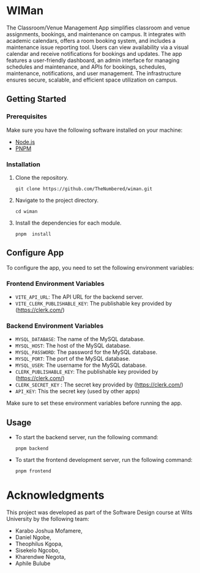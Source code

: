 # WIMan

The Classroom/Venue Management App simplifies classroom and venue assignments, bookings, and maintenance on campus. It integrates with academic calendars, offers a room booking system, and includes a maintenance issue reporting tool. Users can view availability via a visual calendar and receive notifications for bookings and updates. The app features a user-friendly dashboard, an admin interface for managing schedules and maintenance, and APIs for bookings, schedules, maintenance, notifications, and user management. The infrastructure ensures secure, scalable, and efficient space utilization on campus.

## Getting Started

### Prerequisites

Make sure you have the following software installed on your machine:

- [Node.js](https://nodejs.org/)
- [PNPM](https://pnpm.io/)

### Installation

1. Clone the repository.

   ```shell
   git clone https://github.com/TheNumbered/wiman.git
   ```

2. Navigate to the project directory.

   ```shell
   cd wiman
   ```

3. Install the dependencies for each module.
   ```shell
   pnpm  install
   ```

## Configure App

To configure the app, you need to set the following environment variables:

### Frontend Environment Variables

- `VITE_API_URL`: The API URL for the backend server.
- `VITE_CLERK_PUBLISHABLE_KEY`: The publishable key provided by (https://clerk.com/)

### Backend Environment Variables

- `MYSQL_DATABASE`: The name of the MySQL database.
- `MYSQL_HOST`: The host of the MySQL database.
- `MYSQL_PASSWORD`: The password for the MySQL database.
- `MYSQL_PORT`: The port of the MySQL database.
- `MYSQL_USER`: The username for the MySQL database.
- `CLERK_PUBLISHABLE_KEY`: The publishable key provided by (https://clerk.com/)
- `CLERK_SECRET_KEY` : The secret key provided by (https://clerk.com/)
- `API_KEY`: This the secret key (used by other apps)

Make sure to set these environment variables before running the app.

## Usage

- To start the backend server, run the following command:

  ```shell
  pnpm backend
  ```

- To start the frontend development server, run the following command:
  ```shell
  pnpm frontend
  ```

# Acknowledgments

This project was developed as part of the Software Design course at Wits University by the following team:

- Karabo Joshua Mofamere,
- Daniel Ngobe,
- Theophilus Kgopa,
- Sisekelo Ngcobo,
- Kharendwe Negota,
- Aphile Bulube
